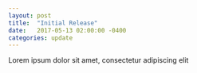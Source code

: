 ```yaml
---
layout: post
title:  "Initial Release"
date:   2017-05-13 02:00:00 -0400
categories: update
---
```


Lorem ipsum dolor sit amet, consectetur adipiscing elit
